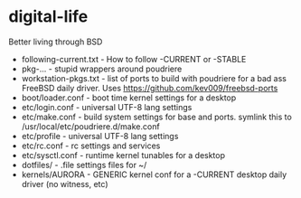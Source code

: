digital-life
============

Better living through BSD

* following-current.txt - How to follow -CURRENT or -STABLE
* pkg-... - stupid wrappers around poudriere
* workstation-pkgs.txt - list of ports to build with poudriere for a bad ass
  FreeBSD daily driver. Uses https://github.com/kev009/freebsd-ports
* boot/loader.conf - boot time kernel settings for a desktop
* etc/login.conf - universal UTF-8 lang settings
* etc/make.conf - build system settings for base and ports.  symlink this to
  /usr/local/etc/poudriere.d/make.conf
* etc/profile - universal UTF-8 lang settings
* etc/rc.conf - rc settings and services
* etc/sysctl.conf - runtime kernel tunables for a desktop
* dotfiles/ - .file settings files for ~/
* kernels/AURORA - GENERIC kernel conf for a -CURRENT desktop daily driver
  (no witness, etc)
